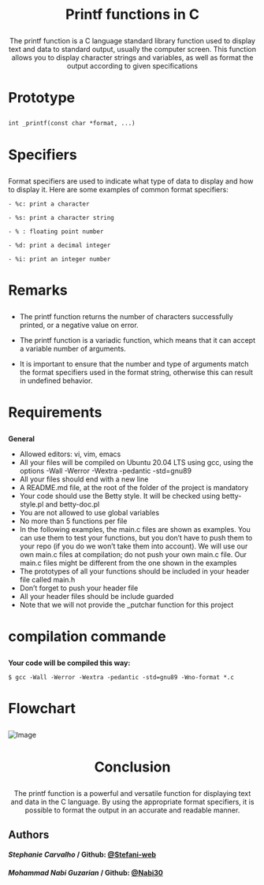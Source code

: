 # <p align="center">Printf functions in C</p>

<p align="center">The printf function is a C language standard library function used to display text and data to standard output, usually the computer screen. This function allows you to display character strings and variables, as well as format the output according to given specifications</p>

# <p>Prototype</p>

```
int _printf(const char *format, ...)
```
# <p>Specifiers</p>

Format specifiers are used to indicate what type of data to display and how to display it. Here are some examples of common format specifiers:

```
- %c: print a character

- %s: print a character string

- % : floating point number

- %d: print a decimal integer

- %i: print an integer number
```

# <p>Remarks</p>

- The printf function returns the number of characters successfully printed, or a negative value on error.

- The printf function is a variadic function, which means that it can accept a variable number of arguments.

- It is important to ensure that the number and type of arguments match the format specifiers used in the format string, otherwise this can result in undefined behavior.</p>


# <p>Requirements</p>

**General**
- Allowed editors: vi, vim, emacs
- All your files will be compiled on Ubuntu 20.04 LTS using gcc, using the options -Wall -Werror -Wextra -pedantic -std=gnu89
- All your files should end with a new line
- A README.md file, at the root of the folder of the project is mandatory
- Your code should use the Betty style. It will be checked using betty-style.pl and betty-doc.pl
- You are not allowed to use global variables
- No more than 5 functions per file
- In the following examples, the main.c files are shown as examples. You can use them to test your functions, but you don’t have to push them to your repo (if you do we won’t take them into account).
We will use our own main.c files at compilation; do not push your own main.c file. Our main.c files might be different from the one shown in the examples
- The prototypes of all your functions should be included in your header file called main.h
- Don’t forget to push your header file
- All your header files should be include guarded
- Note that we will not provide the _putchar function for this project


# <p>compilation commande</p>

**Your code will be compiled this way:**

```
$ gcc -Wall -Werror -Wextra -pedantic -std=gnu89 -Wno-format *.c
```

# <p>Flowchart</p>

![Image](https://cdn.discordapp.com/attachments/1212359396739252225/1222206852117434438/IMG_2838.jpg?ex=66155fd5&is=6602ead5&hm=c136ebf98d35c9eb98e522f4af82afce007cc9c6f025ec5edb18867499c181a2&)

# <p align="center">Conclusion</p>

<p align="center">The printf function is a powerful and versatile function for displaying text and data in the C language. By using the appropriate format specifiers, it is possible to format the output in an accurate and readable manner.</p>


## Authors
#### *Stephanie Carvalho* / Github: [@Stefani-web](https://github.com/Stefani-web)
#### *Mohammad Nabi Guzarian* / Github: [@Nabi30](https://github.com/Nabi30)

